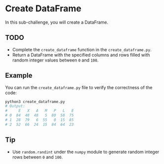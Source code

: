# Create DataFrame

In this sub-challenge, you will create a DataFrame.

## TODO

- Complete the `create_dataframe` function in the `create_dataframe.py`.
- Return a DataFrame with the specified columns and rows filled with random integer values between `0` and `100`.

## Example

You can run the `create_dataframe.py` file to verify the correctness of the code:

``` zsh
python3 create_dataframe.py
# Output:
#     E   X   A   M   P   L   E
# 0  84  48  48   5  80  58  75
# 1  28  79   6  55   0  15  85
# 2  52  66  24  15  84  64  23
```

## Tip

- Use `random.randint` under the `numpy` module to generate random integer rows between `0` and `100`.
